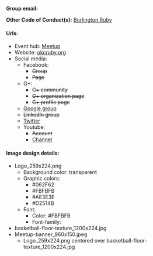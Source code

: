 **Group email:** 

**Other Code of Conduct(s):** [Burlington Ruby](http://burlingtonruby.com/conduct.html)

#### Urls:
  - Event hub: [Meetup](http://www.meetup.com/OKC-Ruby/)
  - Website: [okcruby.org](http://www.okcruby.org/)
  - Social media:
    - Facebook:
      - ~~Group~~
      - ~~Page~~
    - G+:
      - ~~G+ community~~
      - ~~G+ organization page~~
      - ~~G+ profile page~~
    - [Google group](https://groups.google.com/forum/#!forum/okrb)
    - ~~LinkedIn group~~
    - [Twitter](https://twitter.com/okcrb)
    - Youtube:
      - ~~Account~~
      - [Channel](https://www.youtube.com/channel/UCBUho-7G-toEuJzn6B0Yv-g)

#### Image design details:
- Logo_259x224.png
  - Background color: transparent
  - Graphic colors:
    - #062F62
    - #FBFBFB
    - #AE3E3E
    - #D2514B
  - Font:
    - Color: #FBFBFB
    - Font-family:
- basketball-floor-texture_1200x224.jpg
- Meetup-banner_960x150.jpeg
  - Logo_259x224.png centered over basketball-floor-texture_1200x224.jpg
